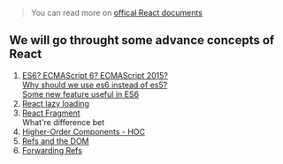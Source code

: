 > You can read more on [offical React documents](https://reactjs.org/docs/accessibility.html)

## We will go throught some advance concepts of React

1. [ES6? ECMAScript 6? ECMAScript 2015?](http://es6-features.org)  
   [Why should we use es6 instead of es5?](https://reactjs.org/docs/react-without-es6.html)  
   [Some new feature useful in ES6](https://www.w3schools.com/js/js_es6.asp)
2. [React lazy loading](https://reactjs.org/docs/code-splitting.html#reactlazy)  
3. [React Fragment](https://reactjs.org/docs/fragments.html)  
   What're difference bet
4. [Higher-Order Components - HOC](https://reactjs.org/docs/higher-order-components.html)
5. [Refs and the DOM](https://reactjs.org/docs/refs-and-the-dom.html)
6. [Forwarding Refs](https://reactjs.org/docs/forwarding-refs.html)
